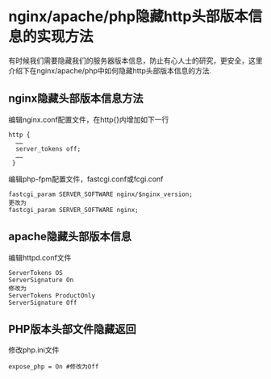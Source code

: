 # nginx/apache/php隐藏http头部版本信息的实现方法


有时候我们需要隐藏我们的服务器版本信息，防止有心人士的研究，更安全，这里介绍下在nginx/apache/php中如何隐藏http头部版本信息的方法.

## nginx隐藏头部版本信息方法

编辑nginx.conf配置文件，在http{}内增加如下一行

    http {
      ……
      server_tokens off;
      ……
     }   
    

编辑php-fpm配置文件，fastcgi.conf或fcgi.conf

    fastcgi_param SERVER_SOFTWARE nginx/$nginx_version;
    更改为
    fastcgi_param SERVER_SOFTWARE nginx;
    

## apache隐藏头部版本信息

编辑httpd.conf文件

    ServerTokens OS
    ServerSignature On
    修改为
    ServerTokens ProductOnly
    ServerSignature Off
    

## PHP版本头部文件隐藏返回

修改php.ini文件

    expose_php = On #修改为Off

